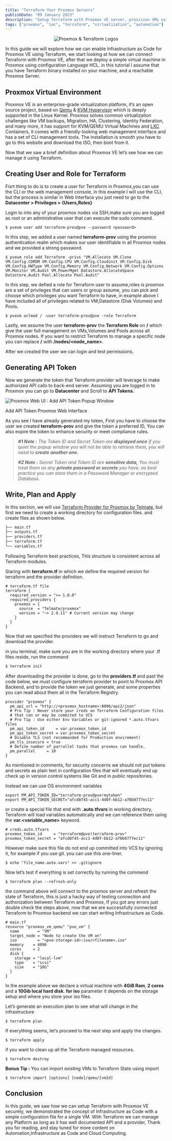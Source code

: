 ```yaml
---
title: "Terraform Your Proxmox Servers"
publishDate: "09 January 2023"
description: "Setup Terraform with Proxmox VE server, provision VMs using Infrastructure as Code"
tags: ["proxmox", "iac", "terraform", "virtualization", "automation"]
---
```


<div align="center">
<img  src="/proxmox-Terraform.png" alt="Proxmox & Terraform Logos">
</div>

In this guide we will explore how we can enable Infrastructure as Code for Proxmox VE using Terraform, we start looking at how we can connect Terraform with Proxmox VE, after that we deploy a simple virtual machine in Proxmox using configuration Language HCL. in this tutorial I assume that you have Terraform binary installed on your machine, and a reachable Proxmox Server.

## Proxmox Virtual Environment

Proxmox VE is an enterprise-grade virtualization platform, it’s an open source project, based on [Qemu](http://qemu.org) & [KVM Hypervisor](http://linux-kvm.org) which is deeply supported in the Linux Kernel. Proxmox solves common virtualization challenges like VM backups, Migration, HA, Clustering, Identity Federation, and many more, it has support for KVM/QEMU Virtual Machines and [LXC](http://linuxcontainers.org) Containers, it comes with a friendly-looking web management interface and has a set of CLI management tools. The installation is smooth you have to go to this website and download the ISO, then boot from it.

Now that we saw a brief definition about Proxmox VE let’s see how we can manage it using Terraform.

## Creating User and Role for Terraform

Fisrt thing to do is to create a user for Terraform in Proxmox,you can use the CLI or the web management console, in this example I will use the CLI, but the process is similar in Web Interface you just need to go to the **Datacenter > Privileges > {Users,Roles}**

Login to into any of your proxmox nodes via SSH,make sure you are logged as root or an administrative user that can execute the sudo command.

```shell
$ pveum user add terraform-prov@pve --password <password>
```

In this step, we added a user named **terraform-prov** using the proxmox authentication realm which makes our user identifiable in all Proxmox nodes and we provided a strong password.

```shell
$ pveum role add Terraform -privs "VM.Allocate VM.Clone VM.Config.CDROM VM.Config.CPU VM.Config.Cloudinit VM.Config.Disk VM.Config.HWType VM.Config.Memory VM.Config.Network VM.Config.Options VM.Monitor VM.Audit VM.PowerMgmt Datastore.AllocateSpace Datastore.Audit Pool.Allocate Pool.Audit"
```

In this step, we defied a role for Terraform user to assume,roles is proxmox are a set of privileges that can users or group assume, you can pick and choose which privileges you want Terraform to have, in example above I have included all of privileges related to VM,Datastore (Disk Volumes) and Pools.

```shell
$ pveum aclmod / -user terraform-prov@pve -role Terraform
```

Lastly, we assume the user **terraform-prov** the **Terraform Role** on **/** which give the user full management on VMs,Volumes and Pools across all Proxmox nodes. If you want to restrict Terraform to manage a specific node you can replace **/** with **/nodes/&lt;node_name&gt;**.

After we created the user we can login and test permissions.

## Generating API Token

Now we generate the token that Terraform provider will leverage to make authorized API calls to back-end server. Assuming you are logged in to Proxmox you can go to **Datacenter** and Scroll to **API Tokens.**

<img src="/gen-token-proxmox.webp" alt="Proxmox Web UI : Add API Token Popup Window">

Add API Token Proxmox Web Interface

As you see I have already generated my token, First you have to choose the user we created **terraform-prov** and give the token a preferred ID, You can also expire the token to enhance security or meet compliance rules.

> **_#1 Note :_** _The Token ID and Secret Token are_ **_displayed once_** _if you quiet the popup window you will not be able to retrieve them, you will need to_ **_create another one._**
>
> **_#2 Note :_** _Secret Token and Token ID are_ **_sensitive data,_** _You must treat them as any_ **_private password or secrets_** _you have. as best practice you can store them in a Password Manager or encrypted Database._

## Write, Plan and Apply

In this section, we will use [Terraform Provider for Proxmox by Telmate](https://registry.terraform.io/providers/Telmate/proxmox/), but first we need to create a working directory for configuration files. and create files as shown below.

```bash
├── main.tf
├── outputs.tf
├── providers.tf
├── terraform.tf
└── variables.tf
```

Following Terraform best practices, This structure is consistent across all Terraform modules.

Staring with **terraform.tf** in which we define the required version for terraform and the provider definition.

```hcl
# terraform.tf file
terraform {
  required_version = ">= 1.0.0"
  required_providers {
    proxmox = {
      source  = "Telmate/proxmox"
      version = "~> 2.9.11" # Current version may change
    }
  }
}
```

Now that we specified the providers we will instruct Terraform to go and download the provider.

in you terminal, make sure you are in the working directory where your .tf files reside, run the command

```bash
$ terraform init
```

After downloading the provider is done, go to the **providers.tf** and past the code below, we must configure terraform provider to point to Proxmox API Backend, and to provide the token we just generate, and some properties you can read about them all in the Terraform Registry.

```hcl
provider "proxmox" {
  pm_api_url = "http://<proxmox_hostname>:8006/api2/json"
  # Pro Tip : Never store your creds on Terraform Configuration files
  # that can or may be commited to VCS
  # Pro Tip : Use either Env Variables or git-ignored *.auto.tfvars files
  pm_api_token_id     = var.proxmox_token_id
  pm_api_token_secret = var.proxmox_token_secret
  # Disable TLS (not recommanded for Production envirement)
  pm_tls_insecure = true
  # Define number of parrallel tasks that proxmox can handle.
  pm_parallel     = 10
}
```

As mentioned in comments, for security concerns we should not put tokens and secrets as plain text in configuration files that will eventually end up check up in version control systems like Git and in public repositories.

Instead we can use OS environment variables

```shell
export PM_API_TOKEN_ID="terraform-prov@pve!mytoken"
export PM_API_TOKEN_SECRET="afcd8f45-acc1-4d0f-bb12-a70b0777ec11"
```

or create a special file that end with **.auto.tfvars** in working directory, Terraform will load variables automatically and we can reference them using the **var.&lt;variable_name&gt;** keyword.

```hcl
# creds.auto.tfvars
proxmox_token_id     = "terraform@pve!terraform-prov"
proxmox_token_secret = "afcd8f45-acc1-4d0f-bb12-a70b0777ec11"
```

However make sure this file do not end up committed into VCS by ignoring it, for example if you use git. you can use this one-liner.

```shell
$ echo "file_name.auto.vars" >> .gitignore
```

Now let’s test if everything is set correctly by running the commend

```shell
$ terraform plan --refresh-only
```

the command above will connect to the proxmox server and refresh the state of Terraform, this is just a hacky way of testing connection and authorization between Terraform and Proxmox, If you got any errors just double check the steps above, now that we are successfully connected Terraform to Proxmox backend we can start writing Infrastructure as Code.

```hcl
# main.tf
resource "proxmox_vm_qemu" "pve_vm" {
  name        = "VM"
  target_node = "Node to create the VM on"
  iso         = "<pve-storage-id>:iso/<filename>.iso"
  memory    = 4096
  cores     = 2
  disk {
    storage = "local-lvm"
    type    = "scsi"
    size    = "10G"
  }
}
```

In the example above we declare a virtual machine with **4GiB Ram**, **2 cores** and a **10Gib local hard disk**. **for iso** parameter it depends on the storage setup and where you store your iso files.

Let’s generate an execution plan to see what will change in the infrastructure

```shell
$ terraform plan
```

If everything seems, let’s proceed to the next step and apply the changes.

```shell
$ terraform apply
```

if you want to clean up all the Terraform managed resources.

```shell
$ terraform destroy
```

**Bonus Tip :** You can import existing VMs to Terraform State using import

```shell
$ terraform import [options] [node]/qemu/[vmId]
```

## Conclusion

In this guide, we saw how we can setup Terraform with Proxmox VE securely, we demonstrated the concept of Infrastructure as Code with a simple configuration file for a single VM. With Terraform we can manage any Platform as long as it has well documented API and a provider, Thank you for reading, and stay tuned for more content on Automation,Infrastructure as Code and Cloud Computing.
